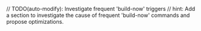 // TODO(auto-modify): Investigate frequent 'build-now' triggers
// hint: Add a section to investigate the cause of frequent 'build-now' commands and propose optimizations.
